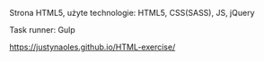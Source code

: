 Strona HTML5, użyte technologie: HTML5, CSS(SASS), JS, jQuery

Task runner: Gulp

https://justynaoles.github.io/HTML-exercise/
